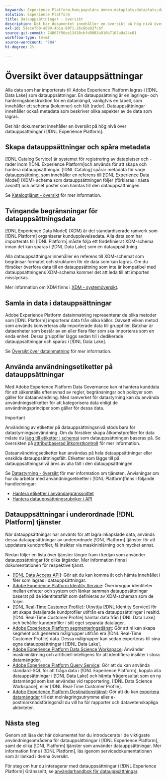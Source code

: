 ```yaml
---
keywords: Experience Platform;hem;populära ämnen;dataplats;dataplats;datahantering;datahantering;rad;rad;datatyp;datatyp;datatyper;datatyp
solution: Experience Platform
title: Datauppsättningar - översikt
description: Det här dokumentet innehåller en översikt på hög nivå över datauppsättningar i Experience Platform.
exl-id: 51ecefb0-a699-4b1a-80f1-26c6ba92fcbf
source-git-commit: 74867f56ee13430cbfd9083a916b7167a9a24c01
workflow-type: tm+mt
source-wordcount: '784'
ht-degree: 2%

---
```


# Översikt över datauppsättningar

Alla data som har importerats till Adobe Experience Platform lagras i [!DNL Data Lake] som datauppsättningar. En datauppsättning är en lagrings- och hanteringskonstruktion för en datamängd, vanligtvis en tabell, som innehåller ett schema (kolumner) och fält (rader). Datauppsättningar innehåller också metadata som beskriver olika aspekter av de data som lagras.

Det här dokumentet innehåller en översikt på hög nivå över datauppsättningar i [!DNL Experience Platform].

## Skapa datauppsättningar och spåra metadata

[!DNL Catalog Service] är systemet för registrering av dataplatser och -rader inom [!DNL Experience Platform]och används för att skapa och hantera datauppsättningar. [!DNL Catalog] spårar metadata för varje datauppsättning, som innehåller en referens till [!DNL Experience Data Model] (XDM)-schema som datauppsättningen följer (förklaras i nästa avsnitt) och antalet poster som hämtas till den datauppsättningen.

Se [Katalogtjänst - översikt](../home.md) för mer information.

## Tvingande begränsningar för datauppsättningsdata

[!DNL Experience Data Model] (XDM) är det standardiserade ramverk som [!DNL Platform] organiserar kundupplevelsedata. Alla data som har importerats till [!DNL Platform] måste följa ett fördefinierat XDM-schema innan det kan sparas i [!DNL Data Lake] som en datauppsättning.

Alla datauppsättningar innehåller en referens till XDM-schemat som begränsar formatet och strukturen för de data som kan lagras. Om du försöker överföra data till en datauppsättning som inte är kompatibel med datauppsättningens XDM-schema kommer det att leda till att importen misslyckas.

Mer information om XDM finns i [XDM - systemöversikt](../../xdm/home.md).

## Samla in data i datauppsättningar

Adobe Experience Platform datainmatning representerar de olika metoder som [!DNL Platform] importerar data från olika källor. Oavsett vilken metod som används konverteras alla importerade data till gruppfiler. Batchar är dataenheter som består av en eller flera filer som ska importeras som en enda enhet. Dessa gruppfiler läggs sedan till i dedikerade datauppsättningar och sparas i [!DNL Data Lake].

Se [Översikt över datainmatning](../../ingestion/home.md) för mer information.

## Använda användningsetiketter på datauppsättningar

Med Adobe Experience Platform Data Governance kan ni hantera kunddata för att säkerställa efterlevnad av regler, begränsningar och policyer som gäller för dataanvändning. Med ramverket för datastyrning kan du använda användningsetiketter för att kategorisera data enligt de användningsprinciper som gäller för dessa data.

>[!IMPORTANT]
>
>Användning av etiketter på datauppsättningsnivå stöds bara för datastyrningsanvändning. Om du försöker skapa åtkomstprofiler för data måste du [lägg till etiketter i schemat](../../xdm/tutorials/labels.md) som datauppsättningen baseras på. Se översikten på [attributbaserad åtkomstkontroll](../../access-control/abac/overview.md) för mer information.

Dataanvändningsetiketter kan användas på hela datauppsättningar eller enskilda datauppsättningsfält. Etiketter som läggs till på datauppsättningsnivå ärvs av alla fält i den datauppsättningen.

Se [Datastyrning - översikt](../../data-governance/home.md) för mer information om tjänsten. Anvisningar om hur du arbetar med användningsetiketter i [!DNL Platform]finns i följande handledningar:

* [Hantera etiketter i användargränssnittet](../../data-governance/labels/user-guide.md)
* [Hantera datauppsättningsrubriker i API](../../data-governance/labels/dataset-api.md)

## Datauppsättningar i underordnade [!DNL Platform] tjänster

När datauppsättningar har använts för att lagra inkapslade data, används dessa datauppsättningar av underordnade [!DNL Platform] tjänster för att uppdatera kundprofiler, få insikter via maskininlärning och mycket annat.

Nedan följer en lista över tjänster längre fram i kedjan som använder datauppsättningar för olika åtgärder. Mer information finns i dokumentationen för respektive tjänst.

* [[!DNL Data Access API]](../../data-access/home.md): Gör att du kan komma åt och hämta innehållet i filer som lagras i datauppsättningar.
* [Adobe Experience Platform Identity Service](../../identity-service/home.md): Överbryggar identiteter mellan enheter och system och länkar samman datauppsättningar baserat på de identitetsfält som definieras av XDM-scheman som de följer.
* [[!DNL Real-Time Customer Profile]](../../profile/home.md): Utnyttja [!DNL Identity Service] för att skapa detaljerade kundprofiler utifrån era datauppsättningar i realtid. [!DNL Real-Time Customer Profile] hämtar data från [!DNL Data Lake] och behåller kundprofiler i sitt eget separata datalager.
* [Adobe Experience Platform segmenteringstjänst](../../segmentation/home.md): Gör att ni kan skapa segment och generera målgrupper utifrån era [!DNL Real-Time Customer Profile] data. Dessa målgrupper kan sedan exporteras till sina egna datauppsättningar i [!DNL Data Lake].
* [Adobe Experience Platform Data Science Workspace](../../data-science-workspace/home.md): Använder maskininlärning och artificiell intelligens för att identifiera insikter i stora datamängder.
* [Adobe Experience Platform Query Service](../../query-service/home.md): Gör att du kan använda standard-SQL för att fråga data i [!DNL Experience Platform], koppla alla datauppsättningar i [!DNL Data Lake] och hämta frågeresultat som en ny datamängd som kan användas vid rapportering, [!DNL Data Science Workspace], eller [!DNL Real-Time Customer Profile].
* [Adobe Experience Platform Destinationstjänst](../../destinations/home.md): Gör att du kan [exportera datamängder](/help/destinations/ui/export-datasets.md) till det molnlagringsutrymme eller e-postmarknadsföringsmål du vill ha för rapporter och datavetenskapliga aktiviteter.

## Nästa steg

Genom att läsa det här dokumentet har du introducerats i de viktigaste användningsområdena för datauppsättningar i [!DNL Experience Platform], samt de olika [!DNL Platform] tjänster som använder datauppsättningar. Mer information finns i [!DNL Platform], läs igenom servicedokumentationen som är länkad i denna översikt.

För steg om hur du interagerar med datauppsättningar i [!DNL Experience Platform] Gränssnitt, se [användarhandbok för datauppsättningar](user-guide.md).
